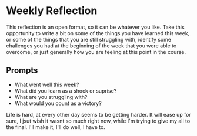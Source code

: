 # Weekly Reflection

This reflection is an open format, so it can be whatever you like. Take this opportunity to write a bit on some of the things you have learned this week, or some of the things that you are still struggling with, identify some challenges you had at the beginning of the week that you were able to overcome, or just generally how you are feeling at this point in the course.

## Prompts

- What went well this week?
- What did you learn as a shock or suprise?
- What are you struggling with?
- What would you count as a victory?

Life is hard, at every other day seems to be getting harder. It will ease up for sure, I jsut wish it wasnt so much right now, while I'm trying to give my all to the final. I'll make it, I'll do well, I have to.
